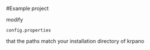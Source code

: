 #Example project

modify
 
    config.properties 
that the paths match your installation directory of krpano 